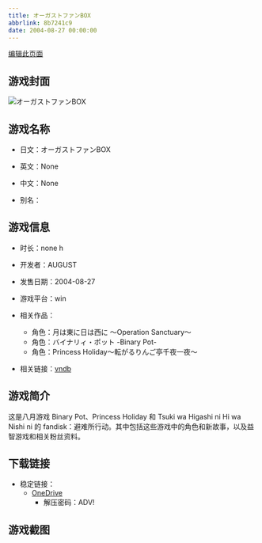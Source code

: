 ```yaml
---
title: オーガストファンBOX
abbrlink: 8b7241c9
date: 2004-08-27 00:00:00
---
```

[编辑此页面](https://github.com/ACG-3/ADV3-source/blob/main/source/_posts/games/%E3%82%AA%E3%83%BC%E3%82%AC%E3%82%B9%E3%83%88%E3%83%95%E3%82%A1%E3%83%B3BOX.md)

## 游戏封面

![オーガストファンBOX](https://pan.timero.xyz/d/onedrive/img_lib_001/%E3%82%AA%E3%83%BC%E3%82%AC%E3%82%B9%E3%83%88%E3%83%95%E3%82%A1%E3%83%B3BOX_cover.avif)


## 游戏名称

- 日文：オーガストファンBOX
- 英文：None
- 中文：None

- 别名：


## 游戏信息

- 时长：none h
- 开发者：AUGUST
- 发售日期：2004-08-27
- 游戏平台：win
- 相关作品：
   - 角色：月は東に日は西に ～Operation Sanctuary～
   - 角色：バイナリィ・ポット -Binary Pot-
   - 角色：Princess Holiday～転がるりんご亭千夜一夜～

- 相关链接：[vndb](https://vndb.org/v458)


## 游戏简介

这是八月游戏 Binary Pot、Princess Holiday 和 Tsuki wa Higashi ni Hi wa Nishi ni 的 fandisk：避难所行动。其中包括这些游戏中的角色和新故事，以及益智游戏和相关粉丝资料。


## 下载链接

- 稳定链接：
    - [OneDrive](https://pan.timero.xyz/onedrive/adv_lib_001/%E3%82%AA%E3%83%BC%E3%82%AC%E3%82%B9%E3%83%88%E3%83%95%E3%82%A1%E3%83%B3BOX)
        - 解压密码：ADV!



## 游戏截图


